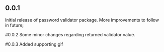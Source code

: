 ## 0.0.1

Initial release of password validator package. More improvements to follow in future;

#0.0.2
Some minor changes regarding returned validator value.

#0.0.3
Added supporting gif
